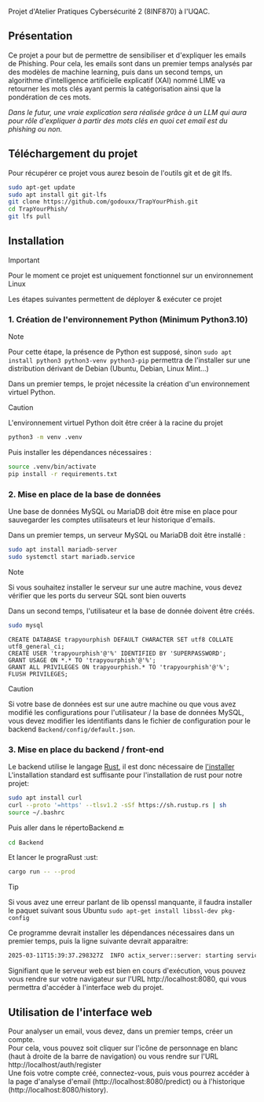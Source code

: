 Projet d'Atelier Pratiques Cybersécurité 2 (8INF870) à l'UQAC.

## Présentation

Ce projet a pour but de permettre de sensibiliser et d'expliquer les emails de Phishing. Pour cela, les emails sont dans un premier temps analysés par des modèles de machine learning, puis dans un second temps, un algorithme d'intelligence artificielle explicatif (XAI) nommé LIME va retourner les mots clés ayant permis la catégorisation ainsi que la pondération de ces mots.

*Dans le futur, une vraie explication sera réalisée grâce à un LLM qui aura pour rôle d'expliquer à partir des mots clés en quoi cet email est du phishing ou non.*

## Téléchargement du projet

Pour récupérer ce projet vous aurez besoin de l'outils git et de git lfs.

```bash
sudo apt-get update
sudo apt install git git-lfs
git clone https://github.com/godouxx/TrapYourPhish.git
cd TrapYourPhish/
git lfs pull
```

## Installation

> [!IMPORTANT]
> Pour le moment ce projet est uniquement fonctionnel sur un environnement Linux

Les étapes suivantes permettent de déployer & exécuter ce projet

### 1. Création de l'environnement Python **(Minimum Python3.10)**

> [!NOTE]
> Pour cette étape, la présence de Python est supposé, sinon `sudo apt install python3 python3-venv python3-pip` permettra de l'installer sur une distribution dérivant de Debian (Ubuntu, Debian, Linux Mint...)

Dans un premier temps, le projet nécessite la création d'un environnement virtuel Python.

> [!CAUTION]
> L'environnement virtuel Python doit être créer à la racine du projet

```bash
python3 -m venv .venv
```

Puis installer les dépendances nécessaires :
```bash
source .venv/bin/activate
pip install -r requirements.txt
```

### 2. Mise en place de la base de données

Une base de données MySQL ou MariaDB doit être mise en place pour sauvegarder les comptes utilisateurs et leur historique d'emails.

Dans un premier temps, un serveur MySQL ou MariaDB doit être installé :
```bash
sudo apt install mariadb-server
sudo systemctl start mariadb.service
```

> [!NOTE]
> Si vous souhaitez installer le serveur sur une autre machine, vous devez vérifier que les ports du serveur SQL sont bien ouverts

Dans un second temps, l'utilisateur et la base de donnée doivent être créés.
```bash
sudo mysql
```

```mysql
CREATE DATABASE trapyourphish DEFAULT CHARACTER SET utf8 COLLATE utf8_general_ci;
CREATE USER 'trapyourphish'@'%' IDENTIFIED BY 'SUPERPASSWORD';
GRANT USAGE ON *.* TO 'trapyourphish'@'%';
GRANT ALL PRIVILEGES ON trapyourphish.* TO 'trapyourphish'@'%';
FLUSH PRIVILEGES;
```

> [!CAUTION]
> Si votre base de données est sur une autre machine ou que vous avez modifié les configurations pour l'utilisateur / la base de données MySQL, vous devez modifier les identifiants dans le fichier de configuration pour le backend `Backend/config/default.json`.

### 3. Mise en place du backend / front-end

Le backend utilise le langage [Rust](https://www.rust-lang.org/), il est donc nécessaire de [l'installer](https://www.rust-lang.org/tools/install) 
L'installation standard est suffisante pour l'installation de rust pour notre projet:

```bash
sudo apt install curl
curl --proto '=https' --tlsv1.2 -sSf https://sh.rustup.rs | sh
source ~/.bashrc
```
Puis aller dans le répertoBackend :end:
```bash
cd Backend
```

Et lancer le prograRust :ust:
```bash
cargo run -- --prod
```

> [!TIP]
> Si vous avez une erreur parlant de lib openssl manquante, il faudra installer le paquet suivant sous Ubuntu `sudo apt-get install libssl-dev pkg-config`

Ce programme devrait installer les dépendances nécessaires dans un premier temps, puis la ligne suivante devrait apparaitre:
```bash
2025-03-11T15:39:37.298327Z  INFO actix_server::server: starting service: "actix-web-service-0.0.0.0:8080", workers: 12, listening on: 0.0.0.0:8080
```

Signifiant que le serveur web est bien en cours d'exécution, vous pouvez vous rendre sur votre navigateur sur l'URL http://localhost:8080, qui vous permettra d'accéder à l'interface web du projet.

## Utilisation de l'interface web

Pour analyser un email, vous devez, dans un premier temps, créer un compte.  
Pour cela, vous pouvez soit cliquer sur l'icône de personnage en blanc (haut à droite de la barre de navigation) ou vous rendre sur l'URL http://localhost/auth/register  
Une fois votre compte créé, connectez-vous, puis vous pourrez accéder à la page d'analyse d'email (http://localhost:8080/predict) ou à l'historique (http://localhost:8080/history).
